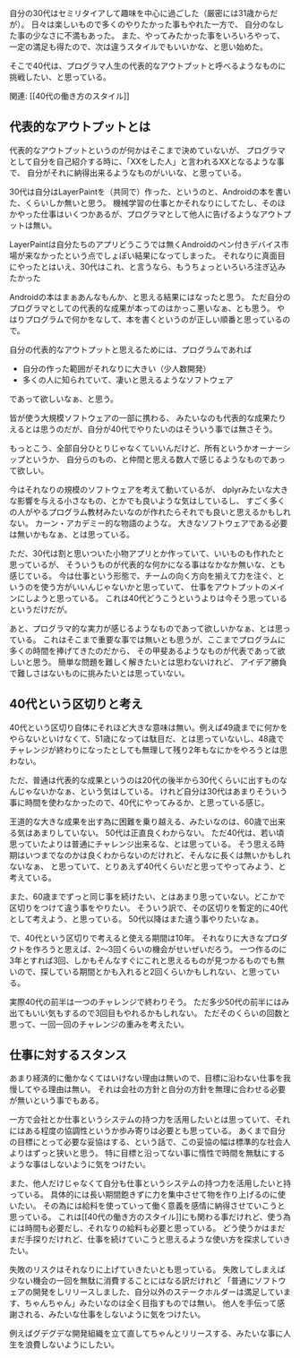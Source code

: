 自分の30代はセミリタイアして趣味を中心に過ごした（厳密には31歳からだが）。
日々は楽しいもので多くのやりたかった事もやれた一方で、
自分のなした事の少なさに不満もあった。
また、やってみたかった事をいろいろやって、一定の満足も得たので、次は違うスタイルでもいいかな、と思い始めた。

そこで40代は、プログラマ人生の代表的なアウトプットと呼べるようなものに挑戦したい、と思っている。

関連: [[40代の働き方のスタイル]]

## 代表的なアウトプットとは

代表的なアウトプットというのが何かはそこまで決めていないが、
プログラマとして自分を自己紹介する時に、「XXをした人」と言われるXXとなるような事で、
自分がそれに納得出来るようなものがいいな、と思っている。

30代は自分はLayerPaintを（共同で）作った、というのと、Androidの本を書いた、くらいしか無いと思う。
機械学習の仕事とかそれなりにしてたし、そのほかやった仕事はいくつかあるが、プログラマとして他人に告げるようなアウトプットは無い。

LayerPaintは自分たちのアプリどうこうでは無くAndroidのペン付きデバイス市場が来なかったという点でしょぼい結果になってしまった。
それなりに真面目にやったとはいえ、30代はこれ、と言うなら、もうちょっといろいろ注ぎ込みたかった

Androidの本はまぁあんなもんか、と思える結果にはなったと思う。
ただ自分のプログラマとしての代表的な成果が本ってのはかっこ悪いなぁ、とも思う。
やはりプログラムで何かをなして、本を書くというのが正しい順番と思っているので。

自分の代表的なアウトプットと思えるためには、プログラムであれば

- 自分の作った範囲がそれなりに大きい（少人数開発）
- 多くの人に知られていて、凄いと思えるようなソフトウェア

であって欲しいなぁ、と思う。

皆が使う大規模ソフトウェアの一部に携わる、
みたいなのも代表的な成果たりえるとは思うのだが、自分が40代でやりたいのはそういう事では無さそう。

もっとこう、全部自分ひとりじゃなくていいんだけど、所有というかオーナーシップというか、
自分らのもの、と仲間と思える数人で感じるようなものであって欲しい。

今はそれなりの規模のソフトウェアを考えて動いているが、
dplyrみたいな大きな影響を与える小さなもの、とかでも良いような気はしているし、
すごく多くの人がやるプログラム教材みたいなのが作れたらそれでも良いと思えるかもしれない。
カーン・アカデミー的な物語のような。
大きなソフトウェアである必要は無いかもなぁ、とは思っている。

ただ、30代は割と思いついた小物アプリとか作っていて、いいものも作れたと思っているが、
そういうものが代表的な何かになる事はなかなか無いな、とも感じている。
今は仕事という形態で、チームの向く方向を揃えて力を注ぐ、というのを使う方がいいんじゃないかと思っていて、
仕事をアウトプットのメインにしようと思っている。
これは40代どうこうというよりは今そう思っているというだけだが。

あと、プログラマ的な実力が感じるようなものであって欲しいかなぁ、とは思っている。
これはそこまで重要な事では無いとも思うが、ここまでプログラムに多くの時間を捧げてきたのだから、
その甲斐あるようなものが代表であって欲しいと思う。
簡単な問題を難しく解きたいとは思わないけれど、
アイデア勝負で難しさはないものに挑みたいとは思っていない。

## 40代という区切りと考え

40代という区切り自体にそれほど大きな意味は無い。例えば49歳までに何かをやらないといけなくて、51歳になっては駄目だ、とは思っていないし、48歳でチャレンジが終わりになったとしても無理して残り2年もなにかをやろうとは思わない。

ただ、普通は代表的な成果というのは20代の後半から30代くらいに出すものなんじゃないかなぁ、という気はしている。
けれど自分は30代はあまりそういう事に時間を使わなかったので、40代にやってみるか、と思っている感じ。

王道的な大きな成果を出す為に困難を乗り越える、みたいなのは、60歳で出来る気はあまりしていない。
50代は正直良くわからない。
ただ40代は、若い頃思っていたよりは普通にチャレンジ出来るな、とは思っている。
そう思える時期はいつまでなのかは良くわからないのだけれど、そんなに長くは無いかもしれないなぁ、
と思っていて、とりあえず40代くらいだと思ってやってみよう、と考えている。

また、60歳までずっと同じ事を続けたい、とはあまり思っていない。どこかで区切りをつけて違う事をやりたい。
そういう訳で、その区切りを暫定的に40代として考えよう、と思っている。
50代以降はまた違う事やりたいなぁ。

で、40代という区切りで考えると使える期間は10年。
それなりに大きなプロダクトを作ろうと思えば、2〜3回くらいの機会がせいぜいだろう。
一つ作るのに3年とすれば3回、しかもそんなすぐにこれと思えるものが見つかるものでも無いので、探している期間とかも入れると2回くらいかもしれない、と思っている。

実際40代の前半は一つのチャレンジで終わりそう。
ただ多少50代の前半にはみ出てもいい気もするので3回目もやれるかもしれない。
ただそのくらいの回数と思って、一回一回のチャレンジの重みを考えたい。

## 仕事に対するスタンス

あまり経済的に働かなくてはいけない理由は無いので、目標に沿わない仕事を我慢してやる理由は無い。
それは会社の方針と自分の方針を無理に合わせる必要が無いという事でもある。

一方で会社とか仕事というシステムの持つ力を活用したいとは思っていて、それにはある程度の協調性というか歩み寄りは必要とも思っている。
あくまで自分の目標にとって必要な妥協はする、という話で、この妥協の幅は標準的な社会人よりはずっと狭いと思う。
特に目標と沿ってない事に惰性で時間を無駄にするような事はしないように気をつけたい。

また、他人だけじゃなくて自分も仕事というシステムの持つ力を活用したいと持っている。
具体的には長い期間飽きずに力を集中させて物を作り上げるのに使いたい。
その為には給料を使っていって働く意義を感情に納得させていこうと思っている。
これは[[40代の働き方のスタイル]]にも関わる事だけれど、使う為には時間も必要だし、それなりの給料も必要と思っている。
どう使うかはまだまだ手探りだけれど、仕事を続けていこうと思えるような使い方を探求していきたい。

失敗のリスクはそれなりに上げていきたいとも思っている。
失敗してしまえば少ない機会の一回を無駄に消費することにはなる訳だけれど
「普通にソフトウェアの開発をしリリースしました、自分以外のステークホルダーは満足しています、ちゃんちゃん」みたいなのは全く目指すものでは無い。
他人を手伝って感謝される、みたいな仕事をしないように気をつけたい。

例えばグデグデな開発組織を立て直してちゃんとリリースする、みたいな事に人生を浪費しないようにしたい。